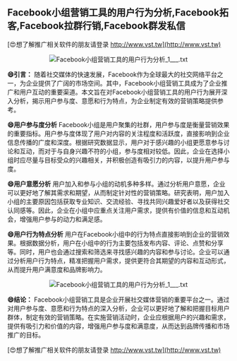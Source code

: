 ## **Facebook小组营销工具的用户行为分析,Facebook拓客,Facebook拉群行销,Facebook群发私信**

[😍想了解推广相关软件的朋友请登录 http://www.vst.tw](http://www.vst.tw)

 <center><img src="https://vst.tw/MP4/tuiguang/png/2.png" alt="Facebook小组营销工具的用户行为分析_1___.txt"></center>

**😄引言：**
随着社交媒体的快速发展，Facebook作为全球最大的社交网络平台之一，为企业提供了广阔的市场空间。其中，Facebook小组营销工具成为了企业推广和用户互动的重要渠道。本文旨在对Facebook小组营销工具的用户行为展开深入分析，揭示用户参与度、意愿和行为特点，为企业制定有效的营销策略提供参考。

**😄用户参与度分析**
Facebook小组是用户聚集的社群，用户参与度是衡量营销效果的重要指标。用户参与度体现了用户对内容的关注程度和活跃度，直接影响到企业信息传播的广度和深度。根据研究数据显示，用户对于感兴趣的小组更愿意参与讨论和互动，而对于与自身兴趣不符的小组，参与度相对较低。因此，企业在选择小组时应尽量与目标受众的兴趣相关，并积极创造有吸引力的内容，以提升用户参与度。

**😄用户意愿分析**
用户加入和参与小组的动机多种多样。通过分析用户意愿，企业可以更好地了解其需求和期望，从而制定针对性的营销策略。研究表明，用户加入小组的主要原因包括获取专业知识、交流经验、寻找共同兴趣爱好者以及获得社交认同感等。因此，企业在小组中应重点关注用户需求，提供有价值的信息和互动机会，增强用户参与的动力和满足感。

**😄用户行为特点分析**
用户在Facebook小组中的行为特点直接影响到企业的营销效果。根据数据分析，用户在小组中的行为主要包括发布内容、评论、点赞和分享等。同时，用户也会通过搜索和筛选来寻找感兴趣的内容和参与讨论。企业可以通过分析用户行为特点，精准把握用户需求，提供更符合其期望的内容和互动形式，从而提升用户满意度和品牌影响力。

 <center><img src="https://vst.tw/MP4/tuiguang/png/8.png" alt="Facebook小组营销工具的用户行为分析_1___.txt"></center>

**😄结论：**
Facebook小组营销工具是企业开展社交媒体营销的重要平台之一。通过对用户参与度、意愿和行为特点的深入分析，企业可以更好地了解和把握目标用户群体，制定有效的营销策略。在实施营销活动时，企业应根据用户的兴趣和需求，提供有吸引力和价值的内容，增强用户参与度和满意度，从而达到品牌传播和市场推广的目标。

[😍想了解推广相关软件的朋友请登录 http://www.vst.tw](http://www.vst.tw)




